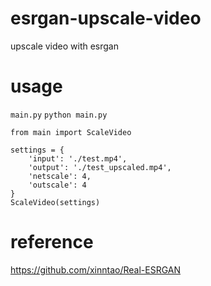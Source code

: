 # esrgan-upscale-video
upscale video with esrgan

# usage
`main.py`
`python main.py`
```
from main import ScaleVideo

settings = {
    'input': './test.mp4',
    'output': './test_upscaled.mp4',
    'netscale': 4,
    'outscale': 4
}
ScaleVideo(settings)
```

# reference
https://github.com/xinntao/Real-ESRGAN
